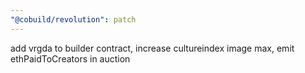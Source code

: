 ```yaml
---
"@cobuild/revolution": patch
---
```


add vrgda to builder contract, increase cultureindex image max, emit ethPaidToCreators in auction
